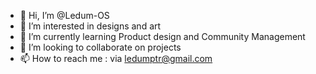 - 👋 Hi, I’m @Ledum-OS
- 👀 I’m interested in designs and art
- 🌱 I’m currently learning Product design and Community Management
- 💞️ I’m looking to collaborate on projects
- 📫 How to reach me : via ledumptr@gmail.com

<!---
Ledum-OS/Ledum-OS is a ✨ special ✨ repository because its `README.md` (this file) appears on your GitHub profile.
You can click the Preview link to take a look at your changes.
--->
